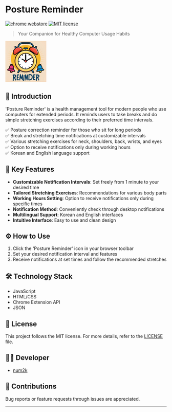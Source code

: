 # Posture Reminder

<p>
<a target="_blank" href="https://chromewebstore.google.com/detail/bdenhaihmndfoeamojbflbjikfpdhohi?utm_source=item-share-cb"><img src="https://img.shields.io/badge/Chrome%20Webstore-1265f4" alt="chrome webstore" /></a>
<a href="https://github.com/num2k/posture-reminder/blob/main/LICENSE"><img src="https://img.shields.io/badge/MIT%20license-111111" alt="MIT license" /></a>
</p>

> Your Companion for Healthy Computer Usage Habits

![Posture Reminder](./icon128.png)

## 📌 Introduction

'Posture Reminder' is a health management tool for modern people who use computers for extended periods. It reminds users to take breaks and do simple stretching exercises according to their preferred time intervals.

✅ Posture correction reminder for those who sit for long periods  
✅ Break and stretching time notifications at customizable intervals  
✅ Various stretching exercises for neck, shoulders, back, wrists, and eyes  
✅ Option to receive notifications only during working hours  
✅ Korean and English language support

## 🌟 Key Features

- **Customizable Notification Intervals**: Set freely from 1 minute to your desired time
- **Tailored Stretching Exercises**: Recommendations for various body parts
- **Working Hours Setting**: Option to receive notifications only during specific times
- **Notification Method**: Conveniently check through desktop notifications
- **Multilingual Support**: Korean and English interfaces
- **Intuitive Interface**: Easy to use and clean design

## ⚙️ How to Use

1. Click the 'Posture Reminder' icon in your browser toolbar
2. Set your desired notification interval and features
3. Receive notifications at set times and follow the recommended stretches

## 🛠️ Technology Stack

- JavaScript
- HTML/CSS
- Chrome Extension API
- JSON

## 📜 License

This project follows the MIT license. For more details, refer to the [LICENSE](LICENSE) file.

## 👨‍💻 Developer

- [num2k](https://github.com/num2k)

## 🙏 Contributions

Bug reports or feature requests through issues are appreciated.

---
